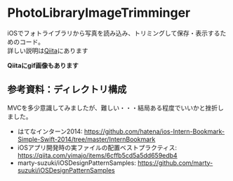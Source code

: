 # PhotoLibraryImageTrimminger

iOSでフォトライブラリから写真を読み込み、トリミングして保存・表示するためのコード。  
詳しい説明は[Qiita](https://qiita.com/tetsufe/items/9ff5fe190ee190afa1bb)にあります

**Qiitaにgif画像もあります**

## 参考資料：ディレクトリ構成
MVCを多少意識してみましたが、難しい・・・結局ある程度でいいかと挫折しました。  

- はてなインターン2014: https://github.com/hatena/ios-Intern-Bookmark-Simple-Swift-2014/tree/master/InternBookmark
- iOSアプリ開発時の実ファイルの配置ベストプラクティス: https://qiita.com/yimajo/items/6cffb5cd5a5dd659edb4
- marty-suzuki/iOSDesignPatternSamples: https://github.com/marty-suzuki/iOSDesignPatternSamples
